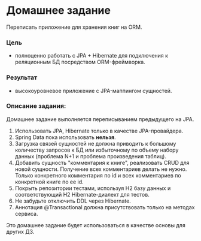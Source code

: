 # Домашнее задание
Переписать приложение для хранения книг на ORM. 
### Цель
- полноценно работать с JPA + Hibernate для подключения к реляционным БД посредством ORM-фреймворка.
### Результат 
- высокоуровневое приложение с JPA-маппингом сущностей.
### Описание задания:
Домашнее задание выполняется переписыванием предыдущего на JPA.
1. Использовать JPA, Hibernate только в качестве JPA-провайдера.
2. Spring Data пока использовать **нельзя**.
3. Загрузка связей сущностей не должна приводить к большому количеству запросов к БД или избыточному по объему набору данных (проблема N+1 и проблема произведения таблиц).
4. Добавить сущность "комментария к книге", реализовать CRUD для новой сущности. Получение всех комментариев делать не нужно. Только конкретного комментария по id и всех комментариев по конкретной книге по ее id.
5. Покрыть репозитории тестами, используя H2 базу данных и соответствующий H2 Hibernate-диалект для тестов.
6. Не забудьте отключить DDL через Hibernate.
7. Аннотация @Transactional должна присутствовать только на методах сервиса.


  Это домашнее задание будет использоваться в качестве основы для других ДЗ.